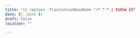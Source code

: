 ```yaml
---
title: "{{ replace .TranslationBaseName "-" " " | title }}"
date: {{ .Date }}
draft: false
location: ""

---
```


